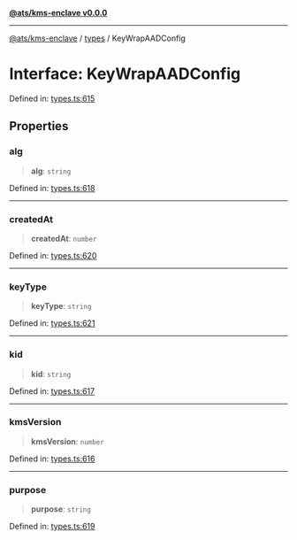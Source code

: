 [**@ats/kms-enclave v0.0.0**](../../README.md)

***

[@ats/kms-enclave](../../README.md) / [types](../README.md) / KeyWrapAADConfig

# Interface: KeyWrapAADConfig

Defined in: [types.ts:615](https://github.com/your-org/ats-kms/blob/main/src/v2/types.ts#L615)

## Properties

### alg

> **alg**: `string`

Defined in: [types.ts:618](https://github.com/your-org/ats-kms/blob/main/src/v2/types.ts#L618)

***

### createdAt

> **createdAt**: `number`

Defined in: [types.ts:620](https://github.com/your-org/ats-kms/blob/main/src/v2/types.ts#L620)

***

### keyType

> **keyType**: `string`

Defined in: [types.ts:621](https://github.com/your-org/ats-kms/blob/main/src/v2/types.ts#L621)

***

### kid

> **kid**: `string`

Defined in: [types.ts:617](https://github.com/your-org/ats-kms/blob/main/src/v2/types.ts#L617)

***

### kmsVersion

> **kmsVersion**: `number`

Defined in: [types.ts:616](https://github.com/your-org/ats-kms/blob/main/src/v2/types.ts#L616)

***

### purpose

> **purpose**: `string`

Defined in: [types.ts:619](https://github.com/your-org/ats-kms/blob/main/src/v2/types.ts#L619)
